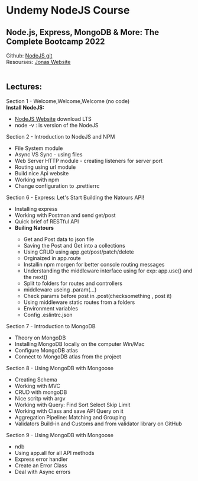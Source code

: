 <h1> Undemy NodeJS Course </h1>
<h2> Node.js, Express, MongoDB & More: The Complete Bootcamp 2022 </h2>

<span>
Github:
<a href="https://github.com/jonasschmedtmann/complete-node-bootcamp"> NodeJS git </a>
</span>
<span>
<br>
Resourses:
<a href="https://codingheroes.io/resources/">Jonas Website </a>  
</span>

<br>
<br>

<h2>Lectures: </h2>
Section 1 - Welcome,Welcome,Welcome (no code)
<br>
<span>
  <b>Install NodeJS:</b>
<ul>
  <li><a href="https://nodejs.org/en/">NodeJS Website</a> download LTS</li> 
  <li>node -v : is version of the NodeJS</li> 
</ul>
</span>
Section 2 - Introduction to NodeJS and NPM
<ul>
  <li>File System module</li> 
  <li>Async VS Sync - using files</li> 
  <li>Web Server HTTP module - creating listeners for server port</li>  
  <li>Routing using url module</li>
  <li>Build nice Api website</li>
  <li>Working with npm</li>
  <li>Change configuration to .prettierrc</li>
</ul>
Section 6 - Express: Let's Start Building the Natours API!
<ul>
  <li>Installing express</li> 
  <li>Working with Postman and send get/post</li> 
  <li>Quick brief of RESTful API</li>
  <li><b>Builing Natours</b></li>
  <ul>
    <li>Get and Post data to json file</li> 
    <li>Saving the Post and Get into a collections</li> 
    <li>Using CRUD using app.get/post/patch/delete</li> 
    <li>Orginaized in app.route</li> 
    <li>Installin npm morgen for better console routing messages</li>
    <li>Understanding the middleware interface using for exp: app.use() and the next()</li>
    <li>Split to folders for routes and controllers</li>
    <li>middleware useing .param(...)</li>
    <li>Check params before post in .post(checksomething , post it)</li>
    <li>Using middleware static routes from a folders</li>
    <li>Environment variables</li>
    <li>Config .eslintrc.json</li>
  </ul>
</ul>
Section 7 - Introduction to MongoDB
<ul>
  <li>Theory on MongoDB</li>
  <li>Installing MongoDB locally on the computer Win/Mac</li>
  <li>Configure MongoDB atlas</li>
  <li>Connect to MongoDB atlas from the project</li>
</ul>
Section 8 - Using MongoDB with Mongoose
<ul>
  <li>Creating Schema</li>
  <li>Working with MVC</li>
  <li>CRUD with mongoDB</li>
  <li>Nice scritp with argv</li>
  <li>Working with Query: Find Sort Select Skip Limit</li>
  <li>Working with Class and save API Query on it</li>
  <li>Aggregation Pipeline: Matching and Grouping</li>
  <li>Validators Build-in and Customs and from validator library on GitHub</li>
</ul>
Section 9 - Using MongoDB with Mongoose
<ul>
  <li>ndb</li>
  <li>Using app.all for all API methods</li>
  <li>Express error handler</li>
  <li>Create an Error Class</li>
  <li>Deal with Async errors</li>
</ul>

